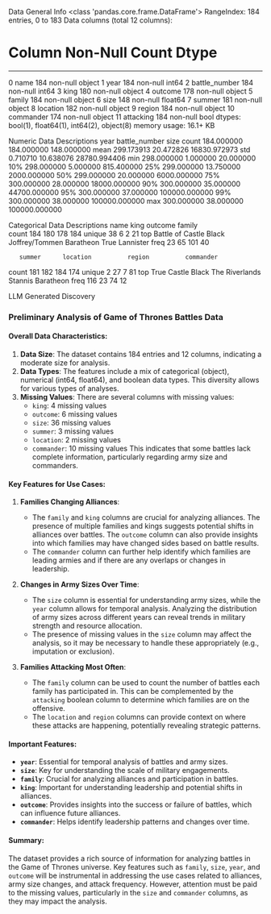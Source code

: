 
Data General Info
<class 'pandas.core.frame.DataFrame'>
RangeIndex: 184 entries, 0 to 183
Data columns (total 12 columns):
 #   Column         Non-Null Count  Dtype
---  ------         --------------  -----
 0   name           184 non-null    object
 1   year           184 non-null    int64
 2   battle_number  184 non-null    int64
 3   king           180 non-null    object
 4   outcome        178 non-null    object
 5   family         184 non-null    object
 6   size           148 non-null    float64
 7   summer         181 non-null    object
 8   location       182 non-null    object
 9   region         184 non-null    object
 10  commander      174 non-null    object
 11  attacking      184 non-null    bool
dtypes: bool(1), float64(1), int64(2), object(8)
memory usage: 16.1+ KB


Numeric Data Descriptions
             year  battle_number           size
count  184.000000     184.000000     148.000000
mean   299.173913      20.472826   16830.972973
std      0.710710      10.638076   28780.994406
min    298.000000       1.000000      20.000000
10%    298.000000       5.000000     815.400000
25%    299.000000      13.750000    2000.000000
50%    299.000000      20.000000    6000.000000
75%    300.000000      28.000000   18000.000000
90%    300.000000      35.000000   44700.000000
95%    300.000000      37.000000  100000.000000
99%    300.000000      38.000000  100000.000000
max    300.000000      38.000000  100000.000000

Categorical Data Descriptions
                          name                      king outcome     family  \
count                      184                       180     178        184
unique                      38                         6       2         21
top     Battle of Castle Black  Joffrey/Tommen Baratheon    True  Lannister
freq                        23                        65     101         40

       summer      location          region          commander
count     181           182             184                174
unique      2            27               7                 81
top      True  Castle Black  The Riverlands  Stannis Baratheon
freq      116            23              74                 12

LLM Generated Discovery
### Preliminary Analysis of Game of Thrones Battles Data

#### Overall Data Characteristics:
1. **Data Size**: The dataset contains 184 entries and 12 columns, indicating a moderate size for analysis.
2. **Data Types**: The features include a mix of categorical (object), numerical (int64, float64), and boolean data types. This diversity allows for various types of analyses.
3. **Missing Values**: There are several columns with missing values:
   - `king`: 4 missing values
   - `outcome`: 6 missing values
   - `size`: 36 missing values
   - `summer`: 3 missing values
   - `location`: 2 missing values
   - `commander`: 10 missing values
   This indicates that some battles lack complete information, particularly regarding army size and commanders.

#### Key Features for Use Cases:
1. **Families Changing Alliances**:
   - The `family` and `king` columns are crucial for analyzing alliances. The presence of multiple families and kings suggests potential shifts in alliances over battles. The `outcome` column can also provide insights into which families may have changed sides based on battle results.
   - The `commander` column can further help identify which families are leading armies and if there are any overlaps or changes in leadership.

2. **Changes in Army Sizes Over Time**:
   - The `size` column is essential for understanding army sizes, while the `year` column allows for temporal analysis. Analyzing the distribution of army sizes across different years can reveal trends in military strength and resource allocation.
   - The presence of missing values in the `size` column may affect the analysis, so it may be necessary to handle these appropriately (e.g., imputation or exclusion).

3. **Families Attacking Most Often**:
   - The `family` column can be used to count the number of battles each family has participated in. This can be complemented by the `attacking` boolean column to determine which families are on the offensive.
   - The `location` and `region` columns can provide context on where these attacks are happening, potentially revealing strategic patterns.

#### Important Features:
- **`year`**: Essential for temporal analysis of battles and army sizes.
- **`size`**: Key for understanding the scale of military engagements.
- **`family`**: Crucial for analyzing alliances and participation in battles.
- **`king`**: Important for understanding leadership and potential shifts in alliances.
- **`outcome`**: Provides insights into the success or failure of battles, which can influence future alliances.
- **`commander`**: Helps identify leadership patterns and changes over time.

#### Summary:
The dataset provides a rich source of information for analyzing battles in the Game of Thrones universe. Key features such as `family`, `size`, `year`, and `outcome` will be instrumental in addressing the use cases related to alliances, army size changes, and attack frequency. However, attention must be paid to the missing values, particularly in the `size` and `commander` columns, as they may impact the analysis.
